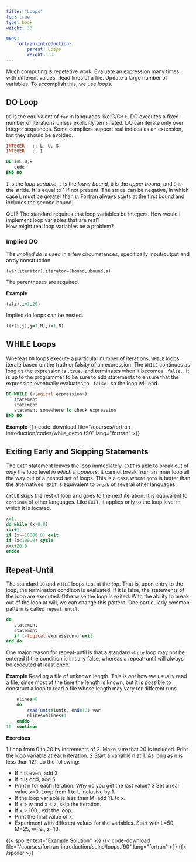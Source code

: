 ```yaml
---
title: "Loops"
toc: true
type: book
weight: 33

menu:
    fortran-introduction:
        parent: Loops
        weight: 33
---
```


Much computing is repetetive work.  Evaluate an expression many times with different values.  Read lines of a file.  Update a large number of variables.  To accomplish this, we use _loops_.

## DO Loop

`DO` is the equivalent of `for` in languages like C/C++.
DO executes a fixed number of iterations unless explicitly terminated.
DO can iterate only over integer sequences.  Some compilers support real indices as an extension, but they should be avoided.
```fortran
INTEGER   :: L, U, S
INTEGER   :: I

DO I=L,U,S
   code
END DO
```
`I` is the _loop variable_,
`L` is the _lower bound_,
`U` is the _upper bound_, and
`S` is the stride.  It is equal to 1 if not present.
The stride can be negative, in which case `L` must be greater than `U`.
Fortran always starts at the first bound and includes the second bound.

QUIZ
The standard requires that loop variables be integers.  How would I implement loop variables that are real?
<br>
How might real loop variables be a problem?

### Implied DO

The _implied do_ is used in a few circumstances, specifically input/output and array construction.
```
(var(iterator),iterator=lbound,ubound,s)
```
The parentheses are required.

**Example**
```fortran
(a(i),i=1,20)
```
Implied do loops can be nested.
```fortran
((r(i,j),j=1,M),i=1,N)
```

## WHILE Loops

Whereas `DO` loops execute a particular number of iterations, `WHILE` loops iterate based on the truth or falsity of an expression.  The `WHILE` continues as long as the expression is `.true.` and terminates when it becomes `.false.`. It is up to the programmer to be sure to add statements to ensure that the expression eventually evaluates to `.false.` so the loop will end.
```fortran
DO WHILE (<logical expression>)
   statement
   statement
   statement somewhere to check expression
END DO
```

**Example**
{{< code-download file="/courses/fortran-introduction/codes/while_demo.f90" lang="fortran" >}}

## Exiting Early and Skipping Statements

The `EXIT` statement leaves the loop immediately.
`EXIT` is able to break out of _only_ the loop level _in which it appears_.  It cannot break from an inner loop all the way out of a nested set of loops.  This is a case where `goto` is better than the alternatives. `EXIT` is equivalent to
`break` of several other languages.

`CYCLE` skips the rest of loop and goes to the next iteration.  It is equivalent to `continue` of other languages.  Like `EXIT`, it applies only to the loop level in which it is located.

```fortran
x=1.
do while (x>0.0)
x=x+1.
if (x>=10000.0) exit
if (x<100.0) cycle
x=x+20.0
enddo
```

## Repeat-Until

The standard `DO` and `WHILE` loops test at the _top_.  That is, upon entry to the loop, the termination condition is evaluated.  If it is false, the statements of the loop are executed.  Otherwise the loop is exited.
With the ability to break out of the loop at will, we can change this pattern.
One particularly common pattern is called `repeat until`.

```fortran
do
   statement
   statement
   if (<logical expression>) exit
end do
```

One major reason for repeat-until is that a standard `while` loop may not be entered if the condition is initially false, whereas a repeat-until will always be executed at least once.

**Example**
Reading a file of unknown length.  This is _not_ how we usually read a file, since most of the time the length is known, but it is possible to construct a loop to read a file whose length may vary for different runs.
```fortran
    nlines=0
    do
        read(unit=iunit, end=10) var
        nlines=nlines+1
    enddo
10  continue
```

**Exercises**

1 Loop from 0 to 20 by increments of 2.  Make sure that 20 is included.  Print the loop variable at each iteration.
2 Start a variable n at 1.  As long as n is less than 121, do the following:
  - If n is even, add 3
  - If n is odd, add 5
  - Print n for each iteration.  Why do you get the last value?
3 Set a real value x=0. Loop from 1 to L inclusive by 1.
  - If the loop variable is less than M, add 11. to x.
  - If x > w and x < z, skip the iteration.
  - If x > 100., exit the loop.
  - Print the final value of x.
  - Experiment with different values for the variables.  Start with L=50, M=25, w=9., z=13.

{{< spoiler text="Example Solution" >}}
{{< code-download file="/courses/fortran-introduction/solns/loops.f90" lang="fortran" >}}
{{< /spoiler >}}
